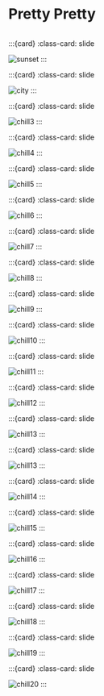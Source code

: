 # Pretty Pretty 

<div id="slideshow">

```{include} _static/buttons.html
```


:::{card}
:class-card: slide

![sunset](/_static/img/beautiful-sunset-tropical-beach-palm-260nw-1716193708.webp)
:::

:::{card}
:class-card: slide

![city](_static/img/city_aerial_view_road_156925_300x168.jpg) 
:::

:::{card}
:class-card: slide

![chill3](_static/img/hangout.jpg) 
:::

:::{card}
:class-card: slide

![chill4](_static/img/IMG_6723.jpg) 
:::

:::{card}
:class-card: slide

![chill5](_static/img/IMG_6751.jpg) 
:::

:::{card}
:class-card: slide

![chill6](_static/img/IMG_6755.jpg) 
::: 

:::{card}
:class-card: slide

![chill7](_static/img/IMG_1042.jpeg) 
:::

:::{card}
:class-card: slide

![chill8](_static/img/bodypump.jpg) 
:::

:::{card}
:class-card: slide

![chill9](_static/img/hangout7.jpg) 
:::

:::{card}
:class-card: slide

![chill10](_static/img/IMG_6719.JPG) 
:::

:::{card}
:class-card: slide

![chill11](_static/img/pool.jpg) 
:::

:::{card}
:class-card: slide

![chill12](_static/img/latenight1.jpg) 
:::

:::{card}
:class-card: slide

![chill13](_static/img/rameeting.jpg) 
:::

:::{card}
:class-card: slide

![chill13](_static/img/strugglemeal1.jpg) 
:::

:::{card}
:class-card: slide

![chill14](_static/img/chipotlebowl.jpg) 
:::

:::{card}
:class-card: slide

![chill15](_static/img/IMG_6635.jpg) 
:::

:::{card}
:class-card: slide

![chill16](_static/img/IMG_6647.jpg) 
:::

:::{card}
:class-card: slide

![chill17](_static/img/beach2.jpg) 
:::

:::{card}
:class-card: slide

![chill18](_static/img/ramsy.2.jpg) 
:::

:::{card}
:class-card: slide

![chill19](_static/img/quad.jpg) 
:::

:::{card}
:class-card: slide

![chill20](_static/img/merrow.jpg) 
:::


</div>